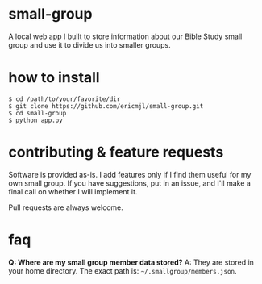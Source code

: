 # small-group
A local web app I built to store information about our Bible Study small group and use it to divide us into smaller groups.

# how to install

    $ cd /path/to/your/favorite/dir
    $ git clone https://github.com/ericmjl/small-group.git
    $ cd small-group
    $ python app.py

# contributing & feature requests
Software is provided as-is. I add features only if I find them useful for my own small group. If you have suggestions, put in an issue, and I'll make a final call on whether I will implement it.

Pull requests are always welcome.

# faq

**Q: Where are my small group member data stored?**
A: They are stored in your home directory. The exact path is: `~/.smallgroup/members.json`.